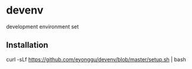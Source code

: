devenv
======

development environment set


## Installation

curl -sLf https://github.com/eyonggu/devenv/blob/master/setup.sh | bash


